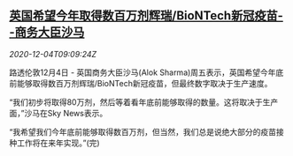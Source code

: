 <!--1607073793000-->
[英国希望今年取得数百万剂辉瑞/BioNTech新冠疫苗--商务大臣沙马](https://cn.reuters.com/article/us-sharma-covid-vaccine-1204-idCNKBS28E10U)
------

<div><i>2020-12-04T09:09:24Z</i></div><p>路透伦敦12月4日 - 英国商务大臣沙马(Alok Sharma)周五表示，英国希望今年底前能够取得数百万剂辉瑞/BioNTech新冠疫苗，但最终数字取决于生产速度。</p><p>“我们初步将取得80万剂，然后等着看年底前能够取得的数量。这将取决于生产面，”沙马在Sky News表示。</p><p>“我希望我们今年底前能够取得数百万剂，但当然，我们总是说绝大部分的疫苗接种工作将在来年实现。”(完)</p>
